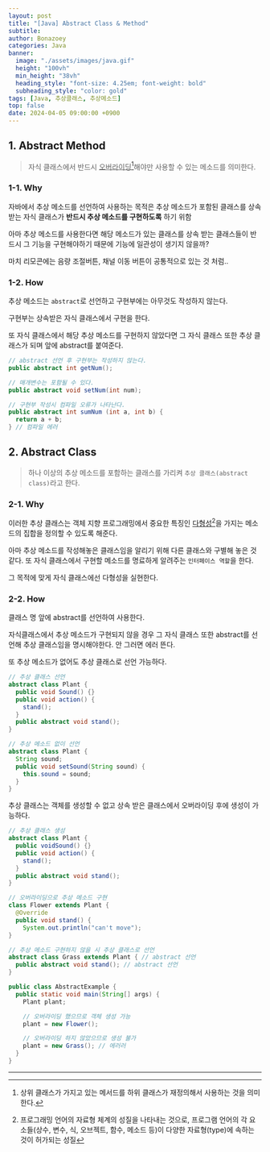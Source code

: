 ```yaml
---
layout: post
title: "[Java] Abstract Class & Method"
subtitle: 
author: Bonazoey
categories: Java
banner:
  image: "./assets/images/java.gif"
  height: "100vh"
  min_height: "38vh"
  heading_style: "font-size: 4.25em; font-weight: bold"
  subheading_style: "color: gold"
tags: [Java, 추상클래스, 추상메소드]
top: false
date: 2024-04-05 09:00:00 +0900
---
```


## 1. Abstract Method

> 자식 클래스에서 반드시 <u>오버라이딩</u>[^or]해야만 사용할 수 있는 메소드를 의미한다.

### 1-1. Why

자바에서 추상 메소드를 선언하여 사용하는 목적은 추상 메소드가 포함된 클래스를 상속받는 자식 클래스가 **반드시 추상 메소드를 구현하도록** 하기 위함

아마 추상 메소드를 사용한다면 해당 메소드가 있는 클래스를 상속 받는 클래스들이 반드시 그 기능을 구현해야하기 때문에 기능에 일관성이 생기지 않을까?

마치 리모콘에는 음량 조절버튼, 채널 이동 버튼이 공통적으로 있는 것 처럼..

### 1-2. How

추상 메소드는 `abstract`로 선언하고 구현부에는 아무것도 작성하지 않는다.

구현부는 상속받은 자식 클래스에서 구현을 한다.

또 자식 클래스에서 해당 추상 메소드를 구현하지 않았다면 그 자식 클래스 또한 추상 클래스가 되며 앞에 abstract를 붙여준다.

~~~java
// abstract 선언 후 구현부는 작성하지 않는다.
public abstract int getNum();

// 매개변수는 포함될 수 있다.
public abstract void setNum(int num);

// 구현부 작성시 컴파일 오류가 나타난다.
public abstract int sumNum (int a, int b) {
  return a + b;
} // 컴파일 에러
~~~

## 2. Abstract Class

> 하나 이상의 추상 메소드를 포함하는 클래스를 가리켜 `추상 클래스(abstract class)`라고 한다.

### 2-1. Why

이러한 추상 클래스는 객체 지향 프로그래밍에서 중요한 특징인 <u>다형성</u>[^pm]을 가지는 메소드의 집합을 정의할 수 있도록 해준다.

아마 추상 메소드를 작성해놓은 클래스임을 알리기 위해 다른 클래스와 구별해 놓은 것 같다. 또 자식 클래스에서 구현할 메소드를 명료하게 알려주는 `인터페이스 역할`을 한다.

그 목적에 맞게 자식 클래스에선 다형성을 실현한다.

### 2-2. How

클래스 명 앞에 abstract를 선언하여 사용한다.

자식클래스에서 추상 메소드가 구현되지 않을 경우 그 자식 클래스 또한 abstract를 선언해 추상 클래스임을 명시해야한다. 안 그러면 에러 뜬다.

또 추상 메소드가 없어도 추상 클래스로 선언 가능하다.

~~~java
// 추상 클래스 선언
abstract class Plant {
  public void Sound() {}
  public void action() {
    stand();
  }
  public abstract void stand();
}

// 추상 메소드 없이 선언
abstract class Plant {
  String sound;
  public void setSound(String sound) {
    this.sound = sound;
  }
}
~~~

추상 클래스는 객체를 생성할 수 없고 상속 받은 클래스에서 오버라이딩 후에 생성이 가능하다.

~~~java
// 추상 클래스 생성
abstract class Plant {
  public voidSound() {}
  public void action() {
    stand();
  }
  public abstract void stand();
}

// 오버라이딩으로 추상 메소드 구현
class Flower extends Plant {
  @Override
  public void stand() {
    System.out.println("can't move");
}

// 추상 메소드 구현하지 않을 시 추상 클래스로 선언
abstract class Grass extends Plant { // abstract 선언
  public abstract void stand(); // abstract 선언
}
~~~

~~~java
public class AbstractExample {
  public static void main(String[] args) {
    Plant plant;

    // 오버라이딩 했으므로 객체 생성 가능
    plant = new Flower();

    // 오버라이딩 하지 않았으므로 생성 불가
    plant = new Grass(); // 에러러
  }
}
~~~
___

[^or]: 상위 클래스가 가지고 있는 메서드를 하위 클래스가 재정의해서 사용하는 것을 의미한다.

[^pm]: 프로그래밍 언어의 자료형 체계의 성질을 나타내는 것으로, 프로그램 언어의 각 요소들(상수, 변수, 식, 오브젝트, 함수, 메소드 등)이 다양한 자료형(type)에 속하는 것이 허가되는 성질

